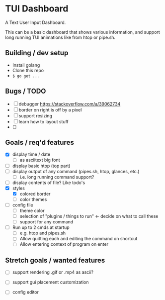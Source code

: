 # TUI Dashboard
A Text User Input Dashboard.

This can be a basic dashboard that shows various information, and support long running TUI animations like from htop or pipe.sh.

## Building / dev setup
- Install golang
- Clone this repo
- `$ go get ...`

## Bugs / TODO
- [ ] debugger https://stackoverflow.com/a/39062734
- [ ] border on right is off by a pixel
- [ ] support resizing
- [ ] learn how to layout stuff
- [ ] 

## Goals / req'd features
- [x] display time / date
  - [ ] as asciitext big font
- [ ] display basic htop (top part)
- [ ] display output of any command (pipes.sh, htop, glances, etc.)
  - [ ] i.e. long running command support?
- [ ] display contents of file? Like todo's
- [x] styles
  - [x] colored border
  - [ ] color themes
- [ ] config file
  - [ ] theme color
  - [ ] selection of "plugins / things to run" <- decide on what to call these
  - [ ] support for any command
- [ ] Run up to 2 cmds at startup
  - [ ] e.g. htop and pipes.sh
  - [ ] Allow quitting each and editing the command on shortcut
  - [ ] Allow entering context of program on enter

## Stretch goals / wanted features
- [ ] support rendering .gif or .mp4 as ascii?
- [ ] support gui placement customization
- [ ] config editor


